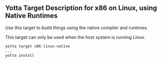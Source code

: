 ## Yotta Target Description for x86 on Linux, using Native Runtimes

Use this target to build things using the native compiler and runtimes.

This target can only be used when the host system is running Linux.

```bash
yotta target x86-linux-native
...
yotta install
```

